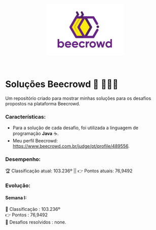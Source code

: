 <div align='center'>
 
 ![logo_beecrowd](https://github.com/MatheusMartins3191/beecrowd_solucoes/blob/master/icone_beecrowd.PNG)
 
</div>
<br>

# Soluções Beecrowd 🐝 🧑‍🤝‍🧑

Um repositório criado para mostrar minhas soluções para os desafios propostos na plataforma Beecrowd.

### Características: 

 - Para a solução de cada desafio, foi utilizada a linguagem de programação **Java** ☕.
 - Meu perfil Beecrowd: https://www.beecrowd.com.br/judge/pt/profile/489556. 

### Desempenho:

🏆 Classificação atual: 103.236º || 👉 Pontos atuais: 76,9492

### Evolução:

#### Semana I: 

🥇 Classificação       : 103.236º<br>
👉 Pontos              :  76,9492<br>
📝 Desafios resolvidos : none.

 

 
